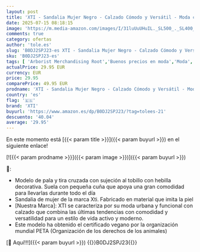 ```yaml
---
layout: post
title: 'XTI - Sandalia Mujer Negro - Calzado Cómodo y Versátil - Moda casual - Modelo 14394403  Talla 39 '
date: 2025-07-15 08:18:15
image: 'https://m.media-amazon.com/images/I/31luUuUHuIL._SL500_._SL400_.jpg'
comments: true
category: ofertas
author: 'tole.es'
slug: 'B0DJ2SPJ23-es XTI - Sandalia Mujer Negro - Calzado Cómodo y Versátil -...'
sku: 'B0DJ2SPJ23-es'
tags: [ 'Arborist Merchandising Root','Buenos precios en moda','Moda','Moda Mujer','Sandalias de vestir para mujer','Sandalias y chanclas para mujer','Self Service','Shoes','Special Features Stores','Zapatos para mujer','c8538d25-3af9-48d3-aeff-5f3ce5572a36_0','c8538d25-3af9-48d3-aeff-5f3ce5572a36_7601','sandalia','xti','🇪🇸', ]
actualPrice: 29.95 EUR
currency: EUR
price: 29.95
comparePrice: 49.95 EUR
prodname: 'XTI - Sandalia Mujer Negro - Calzado Cómodo y Versátil - Moda casual - Modelo 14394403  Talla 39 '
country: 'es'
flag: '🇪🇸'
brand: 'XTI'
buyurl: 'https://www.amazon.es/dp/B0DJ2SPJ23/?tag=tolees-21'
descuento: '40.04'
average: '29.95'
---
```


En este momento está [{{< param title >}}]({{< param buyurl >}}) en el siguiente enlace!

[![{{< param prodname >}}]({{< param image >}})]({{< param buyurl >}})

🔎:

- Modelo de pala y tira cruzada con sujeción al tobillo con hebilla decorativa. Suela con pequeña cuña que apoya una gran comodidad para llevarlas durante todo el día
- Sandalia de mujer de la marca Xti. Fabricado en material que imita la piel
- [Nuestra Marca]: XTI se caracteriza por su moda urbana y funcional con calzado que combina las últimas tendencias con comodidad y versatilidad para un estilo de vida activo y moderno.
- Este modelo ha obtenido el certificado vegano por la organización mundial PETA (Organización de los derechos de los animales)

[🛒 Aquí!!!]({{< param buyurl >}})
{{<world>}}B0DJ2SPJ23{{</world>}}
